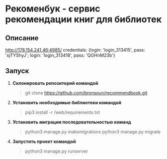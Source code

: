 # Рекоменбук - сервис рекомендации книг для библиотек
## Описание
http://178.154.241.46:4985/
credentials: {login: 'login_313415', pass: 'xjTYShyJ'; login: 'login_313418', pass: 'QGHnM23b'}



## Запуск
1. **Склонировать репозиторий командой**
   > git clone https://github.com/bronsoun/recommendbook.git
4. **Установить необходимые библиотеки командой**
   > pip3 install -r /web/requirements.txt
6. **Установить миграции последовательностью команд**
   > python3 manage.py makemigrations
   > python3 manage.py migrate
8. **Запустить проект командой**
   > python3 manage.py runserver
